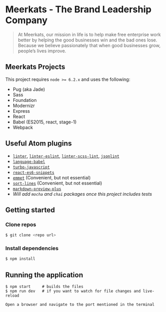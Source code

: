 # Meerkats - The Brand Leadership Company

> At Meerkats, our mission in life is to help make free enterprise work better by helping the good businesses win and the bad ones lose. Because we believe passionately that when good businesses grow, people’s lives improve.

## Meerkats Projects

This project requires `node >= 6.2.x` and uses the following:
  * Pug (aka Jade)
  * Sass
  * Foundation
  * Modernizr
  * Express
  * React
  * Babel (ES2015, react, stage-1)
  * Webpack

## Useful Atom plugins

  * [`linter`](https://atom.io/packages/linter), [`linter-eslint`](https://atom.io/packages/linter-eslint), [`linter-scss-lint`](https://atom.io/packages/linter-scss-lint), [`jsonlint`](https://atom.io/packages/jsonlint)
  * [`language-babel`](https://atom.io/packages/language-babel)
  * [`turbo-javascript`](https://atom.io/packages/turbo-javascript)
  * [`react-es6-snippets`](https://atom.io/packages/react-es6-snippets)
  * [`emmet`](https://atom.io/packages/emmet) (Convenient, but not essential)
  * [`sort-lines`](https://atom.io/packages/sort-lines) (Convenient, but not essential)
  * [`markdown-preview-plus`](https://atom.io/packages/markdown-preview-plus)
  * _Will add `mocha` and `chai` packages once this project includes tests_

## Getting started

### Clone repos

```bash
$ git clone <repo url>
```

### Install dependencies

```bash
$ npm install
```

## Running the application

```
$ npm start     # builds the files
$ npm run dev   # if you want to watch for file changes and live-reload

```

```
Open a browser and navigate to the port mentioned in the terminal
```
